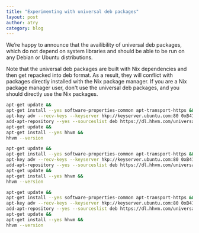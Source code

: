 ```yaml
---
title: "Experimenting with universal deb packages"
layout: post
author: atry
category: blog
---
```



We’re happy to announce that the availibility of universal deb packages, which do not depend on system libraries and should be able to be run on any Debian or Ubuntu distributions.

Note that the universal deb packages are built with Nix dependencies and then get repacked into deb format. As a result, they will conflict with packages directly installed with the Nix package manager. If you are a Nix package manager user, don't use the universal deb packages, and you should directly use the Nix packages.


``` bash
apt-get update &&
apt-get install --yes software-properties-common apt-transport-https &&
apt-key adv --recv-keys --keyserver hkp://keyserver.ubuntu.com:80 0xB4112585D386EB94 &&
add-apt-repository --yes --sourceslist deb https://dl.hhvm.com/universal nightly main &&
apt-get update &&
apt-get install --yes hhvm &&
hhvm --version
```

``` bash
apt-get update &&
apt-get install --yes software-properties-common apt-transport-https &&
apt-key adv --recv-keys --keyserver hkp://keyserver.ubuntu.com:80 0xB4112585D386EB94 &&
add-apt-repository --yes --sourceslist deb https://dl.hhvm.com/universal release main &&
apt-get update &&
apt-get install --yes hhvm &&
hhvm --version
```


``` bash
apt-get update &&
apt-get install --yes software-properties-common apt-transport-https &&
apt-key adv --recv-keys --keyserver hkp://keyserver.ubuntu.com:80 0xB4112585D386EB94 &&
add-apt-repository --yes --sourceslist deb https://dl.hhvm.com/universal release-4.167 main &&
apt-get update &&
apt-get install --yes hhvm &&
hhvm --version
```
